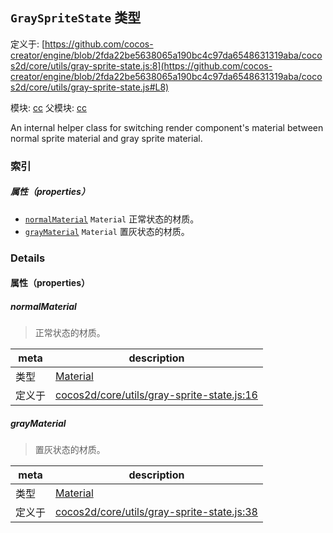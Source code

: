 ## `GraySpriteState` 类型


定义于: [https://github.com/cocos-creator/engine/blob/2fda22be5638065a190bc4c97da6548631319aba/cocos2d/core/utils/gray-sprite-state.js:8](https://github.com/cocos-creator/engine/blob/2fda22be5638065a190bc4c97da6548631319aba/cocos2d/core/utils/gray-sprite-state.js#L8)

模块: [cc](../modules/cc.md)
父模块: [cc](../modules/cc.md)


An internal helper class for switching render component's material between normal sprite material and gray sprite material.



### 索引

##### 属性（properties）

  - [`normalMaterial`](#normalmaterial) `Material` 正常状态的材质。
  - [`grayMaterial`](#graymaterial) `Material` 置灰状态的材质。





### Details


#### 属性（properties）


##### normalMaterial

> 正常状态的材质。

| meta | description |
|------|-------------|
| 类型 | <a href="../classes/Material.html" class="crosslink">Material</a> |
| 定义于 | [cocos2d/core/utils/gray-sprite-state.js:16](https://github.com/cocos-creator/engine/blob/2fda22be5638065a190bc4c97da6548631319aba/cocos2d/core/utils/gray-sprite-state.js#L16) |



##### grayMaterial

> 置灰状态的材质。

| meta | description |
|------|-------------|
| 类型 | <a href="../classes/Material.html" class="crosslink">Material</a> |
| 定义于 | [cocos2d/core/utils/gray-sprite-state.js:38](https://github.com/cocos-creator/engine/blob/2fda22be5638065a190bc4c97da6548631319aba/cocos2d/core/utils/gray-sprite-state.js#L38) |






